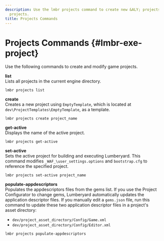```yaml
---
description: Use the lmbr projects command to create new &ALY; projects and list existing
  projects.
title: Projects Commands
---
```

# Projects Commands {#lmbr-exe-project}

Use the following commands to create and modify game projects\.

**list**  
Lists all projects in the current engine directory\.  

```
lmbr projects list
```

**create**  
Creates a new project using `EmptyTemplate`, which is located at `dev\ProjectTemplates\EmptyTemplate`, as a template\.  

```
lmbr projects create project_name
```

**get\-active**  
Displays the name of the active project\.  

```
lmbr projects get-active
```

**set\-active**  
Sets the active project for building and executing Lumberyard\. This command modifies `_WAF_\user_settings.options` and `bootstrap.cfg` to reference the specified project\.  

```
lmbr projects set-active project_name
```

**populate\-appdescriptors**  
Populates the appdescriptors files from the gems list\. If you use the Project Configurator to change gems, Lumberyard automatically updates the application descriptor files\. If you manually edit a `gems.json` file, run this command to update these two application descriptor files in a project's asset directory:  
+ `dev/project_asset_directory/Config/Game.xml`
+ `dev/project_asset_directory/Config/Editor.xml`

```
lmbr projects populate-appdescriptors
```